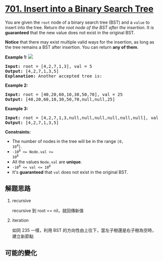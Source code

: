 # [701. Insert into a Binary Search Tree](https://leetcode.com/problems/insert-into-a-binary-search-tree/)
You are given the <code>root</code> node of a binary search tree (BST) and a <code>value</code> to insert into the tree. Return _the root node of the BST after the insertion_. It is **guaranteed** that the new value does not exist in the original BST.

**Notice** that there may exist multiple valid ways for the insertion, as long as the tree remains a BST after insertion. You can return **any of them**.



**Example 1:**
![](https://assets.leetcode.com/uploads/2020/10/05/insertbst.jpg)

<pre><strong>Input:</strong> root = [4,2,7,1,3], val = 5
<strong>Output:</strong> [4,2,7,1,3,5]
<strong>Explanation:</strong> Another accepted tree is:
<img alt="" src="https://assets.leetcode.com/uploads/2020/10/05/bst.jpg"/>
</pre>

**Example 2:**


<pre><strong>Input:</strong> root = [40,20,60,10,30,50,70], val = 25
<strong>Output:</strong> [40,20,60,10,30,50,70,null,null,25]
</pre>

**Example 3:**


<pre><strong>Input:</strong> root = [4,2,7,1,3,null,null,null,null,null,null], val = 5
<strong>Output:</strong> [4,2,7,1,3,5]
</pre>



**Constraints:**


- The number of nodes in the tree will be in the range <code>[0, 10<sup>4</sup>]</code>.
- <code>-10<sup>8</sup> &lt;= Node.val &lt;= 10<sup>8</sup></code>
- All the values <code>Node.val</code> are **unique**.
- <code>-10<sup>8</sup> &lt;= val &lt;= 10<sup>8</sup></code>
- It&#39;s **guaranteed** that <code>val</code> does not exist in the original BST.


##  解题思路

1. recursive

    recursive 到 root == nil，就回傳新值

1. iteration

    如同 235 一樣，利用 BST 的方向性由上往下，當左子樹還是右子樹為空時，建立新節點

##  可能的變化

